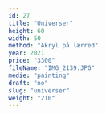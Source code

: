 ```yaml
---
id: 27
title: "Universer"
height: 60
width: 50
method: "Akryl på lærred"
year: 2021
price: "3300"
fileName: "IMG_2139.JPG"
medie: "painting"
draft: "no"
slug: "universer"
weight: "210"
---
```

